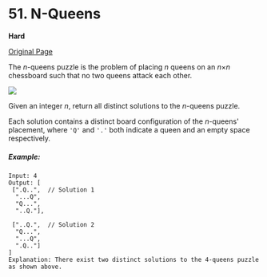 # 51. N-Queens

**Hard**

[Original Page](https://leetcode.com/problems/n-queens/)

The _n_-queens puzzle is the problem of placing _n_ queens on an _n_×_n_ chessboard such that no two queens attack each other.

![](https://assets.leetcode.com/uploads/2018/10/12/8-queens.png)

Given an integer _n_, return all distinct solutions to the _n_-queens puzzle.

Each solution contains a distinct board configuration of the _n_-queens' placement, where `'Q'` and `'.'` both indicate a queen and an empty space respectively.

##### Example:
```
Input: 4
Output: [
 [".Q..",  // Solution 1
  "...Q",
  "Q...",
  "..Q."],

 ["..Q.",  // Solution 2
  "Q...",
  "...Q",
  ".Q.."]
]
Explanation: There exist two distinct solutions to the 4-queens puzzle as shown above.
```
